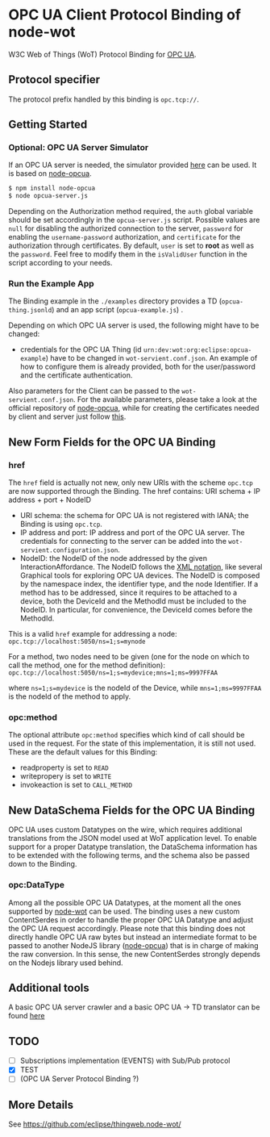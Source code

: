 # OPC UA Client Protocol Binding of node-wot

W3C Web of Things (WoT) Protocol Binding for [OPC UA](https://en.wikipedia.org/wiki/OPC_Unified_Architecture).

## Protocol specifier

The protocol prefix handled by this binding is `opc.tcp://`.

## Getting Started

### Optional: OPC UA Server Simulator

If an OPC UA server is needed, the simulator provided [here](https://github.com/lukesmolo/wot-utils/tree/master/binding-opcua) can be used.
It is based on [node-opcua](https://github.com/node-opcua).

```bash
$ npm install node-opcua
$ node opcua-server.js
```

Depending on the Authorization method required, the `auth` global variable should be set accordingly in the `opcua-server.js` script.
Possible values are `null` for disabling the authorized connection to the server, `password` for enabling the `username-password` authorization, and `certificate` for the authorization through certificates.
By default, `user` is set to **root** as well as the `password`. Feel free to modify them in the `isValidUser` function in the script according to your needs.

### Run the Example App

The Binding example in the `./examples` directory provides a TD (`opcua-thing.jsonld`) and an app script (`opcua-example.js`) .

Depending on which OPC UA server is used, the following might have to be changed:

-   credentials for the OPC UA Thing (id `urn:dev:wot:org:eclipse:opcua-example`) have to be changed in `wot-servient.conf.json`. An example of how to configure them is already provided, both for the user/password and the certificate authentication.

Also parameters for the Client can be passed to the `wot-servient.conf.json`. For the available parameters, please take a look at the official repository of [node-opcua](https://github.com/node-opcua/node-opcua), while for creating the certificates needed by client and server just follow [this](https://github.com/node-opcua/node-opcua/blob/master/documentation/notes_on_certificates.md).

## New Form Fields for the OPC UA Binding

### href

The `href` field is actually not new, only new URIs with the scheme `opc.tcp` are now supported through the Binding.
The href contains: URI schema + IP address + port + NodeID

-   URI schema: the schema for OPC UA is not registered with IANA; the Binding is using `opc.tcp`.
-   IP address and port: IP address and port of the OPC UA server. The credentials for connecting to the server can be added into the `wot-servient.configuration.json`.
-   NodeID: the NodeID of the node addressed by the given InteractionAffordance. The NodeID follows the [XML notation](https://documentation.unified-automation.com/uasdkhp/1.0.0/html/_l2_ua_node_ids.html), like several Graphical tools for exploring OPC UA devices. The NodeID is composed by the namespace index, the identifier type, and the node Identifier. If a method has to be addressed, since it requires to be attached to a device, both the DeviceId and the MethodId must be included to the NodeID. In particular, for convenience, the DeviceId comes before the MethodId.

This is a valid `href` example for addressing a node:
`opc.tcp://localhost:5050/ns=1;s=mynode`

For a method, two nodes need to be given (one for the node on which to call the method, one for the method definition):
`opc.tcp://localhost:5050/ns=1;s=mydevice;mns=1;ms=9997FFAA`

where `ns=1;s=mydevice` is the nodeId of the Device, while `mns=1;ms=9997FFAA` is the nodeId of the method to apply.

### opc:method

The optional attribute `opc:method` specifies which kind of call should be used in the request.
For the state of this implementation, it is still not used.
These are the default values for this Binding:

-   readproperty is set to `READ`
-   writepropery is set to `WRITE`
-   invokeaction is set to `CALL_METHOD`

## New DataSchema Fields for the OPC UA Binding

OPC UA uses custom Datatypes on the wire, which requires additional translations from the JSON model used at WoT application level.
To enable support for a proper Datatype translation, the DataSchema information has to be extended with the following terms, and the schema also be passed down to the Binding.

### opc:DataType

Among all the possible OPC UA Datatypes, at the moment all the ones supported by [node-wot](https://github.com/node-opcua/node-opcua/blob/master/packages/node-opcua-variant/source/DataType_enum.ts) can be used.
The binding uses a new custom ContentSerdes in order to handle the proper OPC UA Datatype and adjust the OPC UA request accordingly. Please note that this binding does not directly handle OPC UA raw bytes but instead an intermediate format to be passed to another NodeJS library ([node-opcua](https://github.com/node-opcua)) that is in charge of making the raw conversion. In this sense, the new ContentSerdes strongly depends on the Nodejs library used behind.

## Additional tools

A basic OPC UA server crawler and a basic OPC UA -> TD translator can be found [here](https://github.com/lukesmolo/wot-utils/tree/master/opcua-crawler)

## TODO

-   [ ] Subscriptions implementation (EVENTS) with Sub/Pub protocol
-   [x] TEST
-   [ ] (OPC UA Server Protocol Binding ?)

## More Details

See <https://github.com/eclipse/thingweb.node-wot/>
